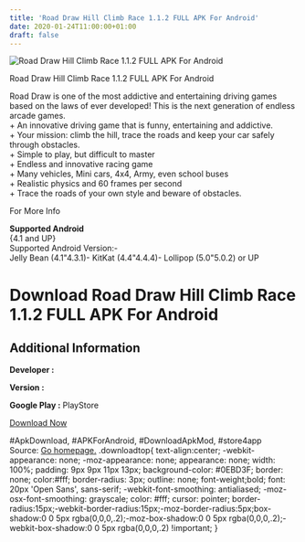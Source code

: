 ```yaml
---
title: 'Road Draw Hill Climb Race 1.1.2 FULL APK For Android'
date: 2020-01-24T11:00:00+01:00
draft: false
---
```


![Road Draw Hill Climb Race 1.1.2 FULL APK For Android](https://i2.wp.com/apkhome.net/wp-content/uploads/2017/05/Road-Draw-Hill-Climb-Race-1.1.2.png "Road Draw Hill Climb Race 1.1.2 FULL APK For Android")

  

Road Draw Hill Climb Race 1.1.2 FULL APK For Android

Road Draw is one of the most addictive and entertaining driving games based on the laws of ever developed! This is the next generation of endless arcade games.  
\+ An innovative driving game that is funny, entertaining and addictive.  
\+ Your mission: climb the hill, trace the roads and keep your car safely through obstacles.  
\+ Simple to play, but difficult to master  
\+ Endless and innovative racing game  
\+ Many vehicles, Mini cars, 4x4, Army, even school buses  
\+ Realistic physics and 60 frames per second  
\+ Trace the roads of your own style and beware of obstacles.

For More Info

**Supported Android**  
{4.1 and UP}  
Supported Android Version:-  
Jelly Bean (4.1"4.3.1)- KitKat (4.4"4.4.4)- Lollipop (5.0"5.0.2) or UP

Download Road Draw Hill Climb Race 1.1.2 FULL APK For Android
=============================================================

Additional Information
----------------------

**Developer :**

**Version :**

**Google Play :** PlayStore

  

[Download Now](https://store4app.co/post/road-draw-hill-climb-race-1-1-2-full-apk-for-android_1573671705)

  
#ApkDownload, #APKForAndroid, #DownloadApkMod, #store4app  
Source: [Go homepage.](https://store4app.co/post/road-draw-hill-climb-race-1-1-2-full-apk-for-android_1573671705) .downloadtop{ text-align:center; -webkit-appearance: none; -moz-appearance: none; appearance: none; width: 100%; padding: 9px 9px 11px 13px; background-color: #0EBD3F; border: none; color:#fff; border-radius: 3px; outline: none; font-weight;bold; font: 20px 'Open Sans', sans-serif; -webkit-font-smoothing: antialiased; -moz-osx-font-smoothing: grayscale; color: #fff; cursor: pointer; border-radius:15px;-webkit-border-radius:15px;-moz-border-radius:5px;box-shadow:0 0 5px rgba(0,0,0,.2);-moz-box-shadow:0 0 5px rgba(0,0,0,.2);-webkit-box-shadow:0 0 5px rgba(0,0,0,.2) !important; }